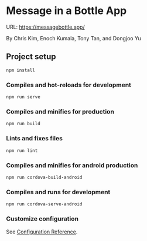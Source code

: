 # Message in a Bottle App
URL: https://messagebottle.app/

By Chris Kim, Enoch Kumala, Tony Tan, and Dongjoo Yu

## Project setup
```
npm install
```

### Compiles and hot-reloads for development
```
npm run serve
```

### Compiles and minifies for production
```
npm run build
```

### Lints and fixes files
```
npm run lint
```

### Compiles and minifies for android production
```
npm run cordova-build-android
```

### Compiles and runs for development
```
npm run cordova-serve-android
```

### Customize configuration
See [Configuration Reference](https://cli.vuejs.org/config/).

